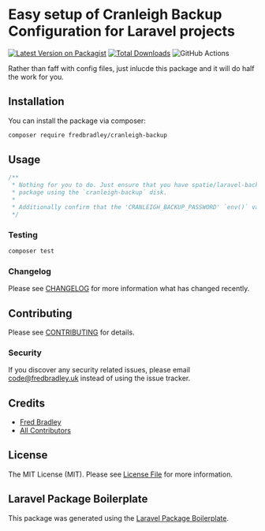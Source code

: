# Easy setup of Cranleigh Backup Configuration for Laravel projects

[![Latest Version on Packagist](https://img.shields.io/packagist/v/fredbradley/cranleigh-backup.svg?style=flat-square)](https://packagist.org/packages/fredbradley/cranleigh-backup)
[![Total Downloads](https://img.shields.io/packagist/dt/fredbradley/cranleigh-backup.svg?style=flat-square)](https://packagist.org/packages/fredbradley/cranleigh-backup)
![GitHub Actions](https://github.com/fredbradley/cranleigh-backup/actions/workflows/main.yml/badge.svg)

Rather than faff with config files, just inlucde this package and it will do half the work for you.

## Installation

You can install the package via composer:

```bash
composer require fredbradley/cranleigh-backup
```

## Usage

```php
/**
 * Nothing for you to do. Just ensure that you have spatie/laravel-backup
 * package using the `cranleigh-backup` disk.
 *
 * Additionally confirm that the 'CRANLEIGH_BACKUP_PASSWORD' `env()` variable is set in your `.env` file. 
 */
```

### Testing

```bash
composer test
```

### Changelog

Please see [CHANGELOG](CHANGELOG.md) for more information what has changed recently.

## Contributing

Please see [CONTRIBUTING](CONTRIBUTING.md) for details.

### Security

If you discover any security related issues, please email code@fredbradley.uk instead of using the issue tracker.

## Credits

-   [Fred Bradley](https://github.com/fredbradley)
-   [All Contributors](../../contributors)

## License

The MIT License (MIT). Please see [License File](LICENSE.md) for more information.

## Laravel Package Boilerplate

This package was generated using the [Laravel Package Boilerplate](https://laravelpackageboilerplate.com).
